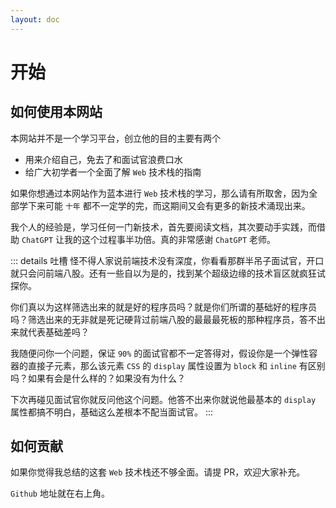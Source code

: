 ```yaml
---
layout: doc
---
```


# 开始

## 如何使用本网站

本网站并不是一个学习平台，创立他的目的主要有两个

- 用来介绍自己，免去了和面试官浪费口水
- 给广大初学者一个全面了解 `Web` 技术栈的指南

如果你想通过本网站作为蓝本进行 `Web` 技术栈的学习，那么请有所取舍，因为全部学下来可能 `十年` 都不一定学的完，而这期间又会有更多的新技术涌现出来。

我个人的经验是，学习任何一门新技术，首先要阅读文档，其次要动手实践，而借助 `ChatGPT` 让我的这个过程事半功倍。真的非常感谢 `ChatGPT` 老师。

::: details 吐槽
怪不得人家说前端技术没有深度，你看看那群半吊子面试官，开口就只会问前端八股。还有一些自以为是的，找到某个超级边缘的技术盲区就疯狂试探你。

你们真以为这样筛选出来的就是好的程序员吗？就是你们所谓的基础好的程序员吗？筛选出来的无非就是死记硬背过前端八股的最最最死板的那种程序员，答不出来就代表基础差吗？

我随便问你一个问题，保证 `90%` 的面试官都不一定答得对，假设你是一个弹性容器的直接子元素，那么该元素 `CSS` 的 `display` 属性设置为 `block` 和 `inline` 有区别吗？如果有会是什么样的？如果没有为什么？

下次再碰见面试官你就反问他这个问题。他答不出来你就说他最基本的 `display` 属性都搞不明白，基础这么差根本不配当面试官。
:::

## 如何贡献

如果你觉得我总结的这套 `Web` 技术栈还不够全面。请提 PR，欢迎大家补充。

`Github` 地址就在右上角。
